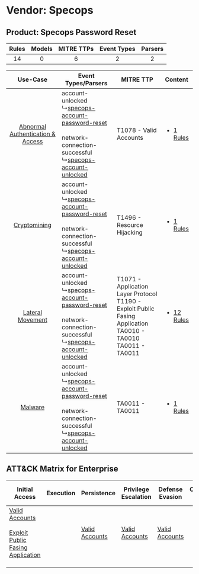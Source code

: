 Vendor: Specops
===============
Product: Specops Password Reset
-------------------------------
| Rules | Models | MITRE TTPs | Event Types | Parsers |
|:-----:|:------:|:----------:|:-----------:|:-------:|
|  14   |   0    |     6      |      2      |    2    |

|    Use-Case    | Event Types/Parsers    | MITRE TTP    | Content    |
|:----:| ---- | ---- | ---- |
| [Abnormal Authentication & Access](../../../UseCases/uc_abnormal_authentication_&_access.md) |  account-unlocked<br> ↳[specops-account-password-reset](Ps/pC_specopsaccountpasswordreset.md)<br><br> network-connection-successful<br> ↳[specops-account-unlocked](Ps/pC_specopsaccountunlocked.md)<br> | T1078 - Valid Accounts<br>    | [<ul><li>1 Rules</li></ul>](RM/r_m_specops_specops_password_reset_Abnormal_Authentication_&_Access.md) |
|    [Cryptomining](../../../UseCases/uc_cryptomining.md)    |  account-unlocked<br> ↳[specops-account-password-reset](Ps/pC_specopsaccountpasswordreset.md)<br><br> network-connection-successful<br> ↳[specops-account-unlocked](Ps/pC_specopsaccountunlocked.md)<br> | T1496 - Resource Hijacking<br>    | [<ul><li>1 Rules</li></ul>](RM/r_m_specops_specops_password_reset_Cryptomining.md)    |
|    [Lateral Movement](../../../UseCases/uc_lateral_movement.md)    |  account-unlocked<br> ↳[specops-account-password-reset](Ps/pC_specopsaccountpasswordreset.md)<br><br> network-connection-successful<br> ↳[specops-account-unlocked](Ps/pC_specopsaccountunlocked.md)<br> | T1071 - Application Layer Protocol<br>T1190 - Exploit Public Fasing Application<br>TA0010 - TA0010<br>TA0011 - TA0011<br> | [<ul><li>12 Rules</li></ul>](RM/r_m_specops_specops_password_reset_Lateral_Movement.md)    |
|    [Malware](../../../UseCases/uc_malware.md)    |  account-unlocked<br> ↳[specops-account-password-reset](Ps/pC_specopsaccountpasswordreset.md)<br><br> network-connection-successful<br> ↳[specops-account-unlocked](Ps/pC_specopsaccountunlocked.md)<br> | TA0011 - TA0011<br>    | [<ul><li>1 Rules</li></ul>](RM/r_m_specops_specops_password_reset_Malware.md)    |

ATT&CK Matrix for Enterprise
----------------------------
| Initial Access                                                                                                                                            | Execution | Persistence                                                         | Privilege Escalation                                                | Defense Evasion                                                     | Credential Access | Discovery | Lateral Movement | Collection | Command and Control                                                             | Exfiltration | Impact                                                                  |
| --------------------------------------------------------------------------------------------------------------------------------------------------------- | --------- | ------------------------------------------------------------------- | ------------------------------------------------------------------- | ------------------------------------------------------------------- | ----------------- | --------- | ---------------- | ---------- | ------------------------------------------------------------------------------- | ------------ | ----------------------------------------------------------------------- |
| [Valid Accounts](https://attack.mitre.org/techniques/T1078)<br><br>[Exploit Public Fasing Application](https://attack.mitre.org/techniques/T1190)<br><br> |           | [Valid Accounts](https://attack.mitre.org/techniques/T1078)<br><br> | [Valid Accounts](https://attack.mitre.org/techniques/T1078)<br><br> | [Valid Accounts](https://attack.mitre.org/techniques/T1078)<br><br> |                   |           |                  |            | [Application Layer Protocol](https://attack.mitre.org/techniques/T1071)<br><br> |              | [Resource Hijacking](https://attack.mitre.org/techniques/T1496)<br><br> |
